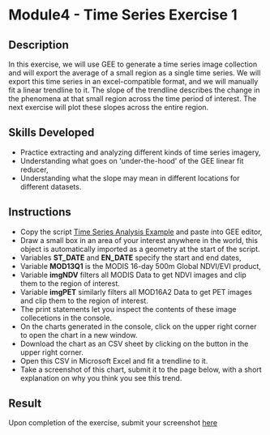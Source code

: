 # Module4 - Time Series Exercise 1

## Description
In this exercise, we will use GEE to generate a time series image collection and will export the average of a small region as a single time series. We will export this time series in an excel-compatible format, and we will manually fit a linear trendline to it. The slope of the trendline describes the change in the phenomena at that small region across the time period of interest. The next exercise will plot these slopes across the entire region.

## Skills Developed
- Practice extracting and analyzing different kinds of time series imagery,
- Understanding what goes on 'under-the-hood' of the GEE linear fit reducer,
- Understanding what the slope may mean in different locations for different datasets.

## Instructions
- Copy the script [Time Series Analysis Example](https://github.com/ecodynlab/GALUP/wiki/Scripts#03_time_series_analysis_example) and paste into GEE editor,
- Draw a small box in an area of your interest anywhere in the world, this object is automatically imported as a geometry at the start of the script.
- Variables **ST_DATE** and **EN_DATE** specify the start and end dates,
- Variable **MOD13Q1** is the MODIS 16-day 500m Global NDVI/EVI product,
- Variable **imgNDV** filters all MODIS Data to get NDVI images and clip them to the region of interest.
- Variable **imgPET** similarly filters all MOD16A2 Data to get PET images and clip them to the region of interest.
- The print statements let you inspect the contents of these image collecetions in the console.
- On the charts generated in the console, click on the upper right corner to open the chart in a new window.
- Download the chart as an CSV sheet by clicking on the button in the upper right corner.
- Open this CSV in Microsoft Excel and fit a trendline to it.
- Take a screenshot of this chart, submit it to the page below, with a short explanation on why you think you see this trend.

## Result
Upon completion of the exercise, submit your screenshot [here](https://github.com/SERVIR-WA/GALUP/issues/new?assignees=Achidago&labels=Exercise+W4M1&template=w4m1-exercise1-submission.md&title=Module+1+Exercise+1+%5Breplace+with+your+name%5D)
